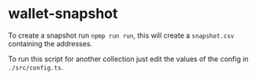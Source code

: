 # wallet-snapshot

To create a snapshot run `npmp run run`, this will create a `snapshot.csv` containing the addresses.

To run this script for another collection just edit the values of the config in `./src/config.ts`.
